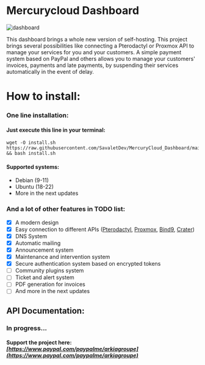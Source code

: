 # **Mercurycloud Dashboard**

![dashboard](https://cdn.mercurycloud.fr/TaWe3/MUDihiZa18.png/raw)

This dashboard brings a whole new version of self-hosting. This project brings several possibilities like connecting a Pterodactyl or Proxmox API to manage your services for you and your customers. A simple payment system based on PayPal and others allows you to manage your customers' invoices, payments and late payments, by suspending their services automatically in the event of delay.

# **How to install:**
### One line installation:
#### Just execute this line in your terminal:
```
wget -O install.sh https://raw.githubusercontent.com/SavaletDev/MercuryCloud_Dashboard/main/install.sh && bash install.sh
```
#### Supported systems:
 - Debian (9-11)
 - Ubuntu (18-22)
 - More in the next updates


### **And a lot of other features in TODO list:**
 - [x] A modern design
 - [x] Easy connection to different APIs ([Pterodactyl](https://pterodactyl.io/), [Proxmox](https://www.proxmox.com/), [Bind9](https://www.isc.org/bind/), [Crater](https://craterapp.com/))
 - [x] DNS System
 - [x] Automatic mailing
 - [x] Announcement system
 - [x] Maintenance and intervention system
 - [x] Secure authentication system based on encrypted tokens
 - [ ] Community plugins system
 - [ ] Ticket and alert system
 - [ ] PDF generation for invoices
 - [ ] And more in the next updates

## API Documentation:
### In progress...


#### Support the project here: _[https://www.paypal.com/paypalme/arkiagroupe](https://www.paypal.com/paypalme/arkiagroupe)_

